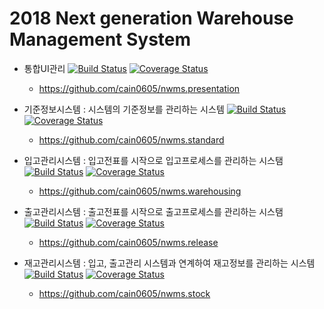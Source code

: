 # 2018 Next generation Warehouse Management System
- 통합UI관리 [![Build Status](https://travis-ci.com/cain0605/nwms.presentation.svg?branch=master)](https://travis-ci.com/cain0605/nwms.presentation) [![Coverage Status](https://coveralls.io/repos/github/cain0605/nwms.presentation/badge.svg?branch=master)](https://coveralls.io/github/cain0605/nwms.presentation?branch=master)
  - https://github.com/cain0605/nwms.presentation

- 기준정보시스템 : 시스템의 기준정보를 관리하는 시스템 [![Build Status](https://travis-ci.com/cain0605/nwms.standard.svg?branch=master)](https://travis-ci.com/cain0605/nwms.standard) [![Coverage Status](https://coveralls.io/repos/github/cain0605/nwms.standard/badge.svg?branch=master)](https://coveralls.io/github/cain0605/nwms.standard?branch=master)
  - https://github.com/cain0605/nwms.standard

- 입고관리시스템 : 입고전표를 시작으로 입고프로세스를 관리하는 시스탬 [![Build Status](https://travis-ci.com/cain0605/nwms.warehousing.svg?branch=master)](https://travis-ci.com/cain0605/nwms.warehousing) [![Coverage Status](https://coveralls.io/repos/github/cain0605/nwms.warehousing/badge.svg?branch=master)](https://coveralls.io/github/cain0605/nwms.warehousing?branch=master)
  - https://github.com/cain0605/nwms.warehousing

- 출고관리시스템 : 출고전표를 시작으로 출고프로세스를 관리하는 시스탬 [![Build Status](https://travis-ci.com/cain0605/nwms.release.svg?branch=master)](https://travis-ci.com/cain0605/nwms.release) [![Coverage Status](https://coveralls.io/repos/github/cain0605/nwms.release/badge.svg?branch=master)](https://coveralls.io/github/cain0605/nwms.release?branch=master)
  - https://github.com/cain0605/nwms.release

- 재고관리시스템 : 입고, 출고관리 시스템과 연계하여 재고정보를 관리하는 시스템 [![Build Status](https://travis-ci.com/cain0605/nwms.stock.svg?branch=master)](https://travis-ci.com/cain0605/nwms.stock) [![Coverage Status](https://coveralls.io/repos/github/cain0605/nwms.stock/badge.svg?branch=master)](https://coveralls.io/github/cain0605/nwms.stock?branch=master)
  - https://github.com/cain0605/nwms.stock

  